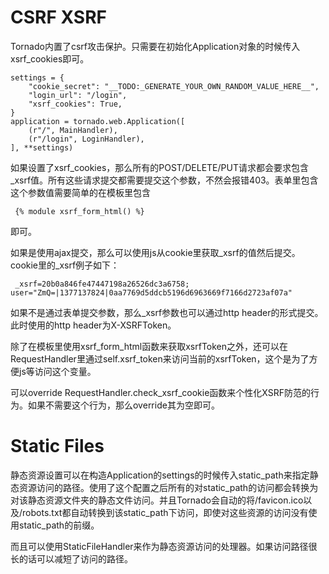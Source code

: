# CSRF XSRF

Tornado内置了csrf攻击保护。只需要在初始化Application对象的时候传入xsrf_cookies即可。

    settings = {
        "cookie_secret": "__TODO:_GENERATE_YOUR_OWN_RANDOM_VALUE_HERE__",
        "login_url": "/login",
        "xsrf_cookies": True,
    }
    application = tornado.web.Application([
        (r"/", MainHandler),
        (r"/login", LoginHandler),
    ], **settings)

如果设置了xsrf_cookies，那么所有的POST/DELETE/PUT请求都会要求包含_xsrf值。所有这些请求提交都需要提交这个参数，不然会报错403。表单里包含这个参数值需要简单的在模板里包含

     {% module xsrf_form_html() %}

即可。

如果是使用ajax提交，那么可以使用js从cookie里获取_xsrf的值然后提交。cookie里的_xsrf例子如下：

     _xsrf=20b0a846fe47447198a26526dc3a6758; user="ZmQ=|1377137824|0aa7769d5ddcb5196d6963669f7166d2723af07a"

如果不是通过表单提交参数，那么_xsrf参数也可以通过http header的形式提交。此时使用的http header为X-XSRFToken。

除了在模板里使用xsrf_form_html函数来获取xsrfToken之外，还可以在RequestHandler里通过self.xsrf_token来访问当前的xsrfToken，这个是为了方便js等访问这个变量。

可以override RequestHandler.check_xsrf_cookie函数来个性化XSRF防范的行为。如果不需要这个行为，那么override其为空即可。

# Static Files

静态资源设置可以在构造Application的settings的时候传入static_path来指定静态资源访问的路径。使用了这个配置之后所有的对static_path的访问都会转换为对该静态资源文件夹的静态文件访问。并且Tornado会自动的将/favicon.ico以及/robots.txt都自动转换到该static_path下访问，即使对这些资源的访问没有使用static_path的前缀。

而且可以使用StaticFileHandler来作为静态资源访问的处理器。如果访问路径很长的话可以减短了访问的路径。


